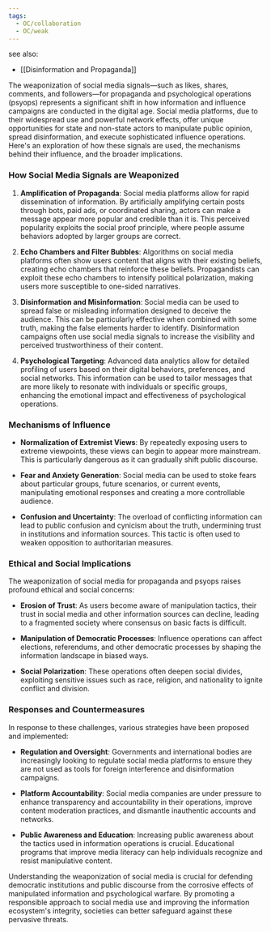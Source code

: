 ```yaml
---
tags:
  - OC/collaboration
  - OC/weak
---
```

see also:
- [[Disinformation and Propaganda]]

The weaponization of social media signals—such as likes, shares, comments, and followers—for propaganda and psychological operations (psyops) represents a significant shift in how information and influence campaigns are conducted in the digital age. Social media platforms, due to their widespread use and powerful network effects, offer unique opportunities for state and non-state actors to manipulate public opinion, spread disinformation, and execute sophisticated influence operations. Here's an exploration of how these signals are used, the mechanisms behind their influence, and the broader implications.

### How Social Media Signals are Weaponized

1. **Amplification of Propaganda**: Social media platforms allow for rapid dissemination of information. By artificially amplifying certain posts through bots, paid ads, or coordinated sharing, actors can make a message appear more popular and credible than it is. This perceived popularity exploits the social proof principle, where people assume behaviors adopted by larger groups are correct.

2. **Echo Chambers and Filter Bubbles**: Algorithms on social media platforms often show users content that aligns with their existing beliefs, creating echo chambers that reinforce these beliefs. Propagandists can exploit these echo chambers to intensify political polarization, making users more susceptible to one-sided narratives.

3. **Disinformation and Misinformation**: Social media can be used to spread false or misleading information designed to deceive the audience. This can be particularly effective when combined with some truth, making the false elements harder to identify. Disinformation campaigns often use social media signals to increase the visibility and perceived trustworthiness of their content.

4. **Psychological Targeting**: Advanced data analytics allow for detailed profiling of users based on their digital behaviors, preferences, and social networks. This information can be used to tailor messages that are more likely to resonate with individuals or specific groups, enhancing the emotional impact and effectiveness of psychological operations.

### Mechanisms of Influence

- **Normalization of Extremist Views**: By repeatedly exposing users to extreme viewpoints, these views can begin to appear more mainstream. This is particularly dangerous as it can gradually shift public discourse.

- **Fear and Anxiety Generation**: Social media can be used to stoke fears about particular groups, future scenarios, or current events, manipulating emotional responses and creating a more controllable audience.

- **Confusion and Uncertainty**: The overload of conflicting information can lead to public confusion and cynicism about the truth, undermining trust in institutions and information sources. This tactic is often used to weaken opposition to authoritarian measures.

### Ethical and Social Implications

The weaponization of social media for propaganda and psyops raises profound ethical and social concerns:

- **Erosion of Trust**: As users become aware of manipulation tactics, their trust in social media and other information sources can decline, leading to a fragmented society where consensus on basic facts is difficult.

- **Manipulation of Democratic Processes**: Influence operations can affect elections, referendums, and other democratic processes by shaping the information landscape in biased ways.

- **Social Polarization**: These operations often deepen social divides, exploiting sensitive issues such as race, religion, and nationality to ignite conflict and division.

### Responses and Countermeasures

In response to these challenges, various strategies have been proposed and implemented:

- **Regulation and Oversight**: Governments and international bodies are increasingly looking to regulate social media platforms to ensure they are not used as tools for foreign interference and disinformation campaigns.

- **Platform Accountability**: Social media companies are under pressure to enhance transparency and accountability in their operations, improve content moderation practices, and dismantle inauthentic accounts and networks.

- **Public Awareness and Education**: Increasing public awareness about the tactics used in information operations is crucial. Educational programs that improve media literacy can help individuals recognize and resist manipulative content.

Understanding the weaponization of social media is crucial for defending democratic institutions and public discourse from the corrosive effects of manipulated information and psychological warfare. By promoting a responsible approach to social media use and improving the information ecosystem's integrity, societies can better safeguard against these pervasive threats.
